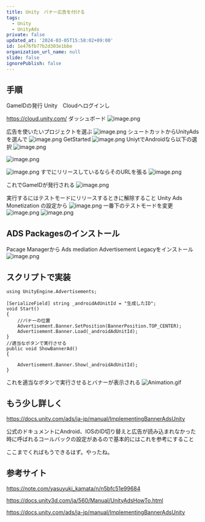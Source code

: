```yaml
---
title: Unity　バナー広告を付ける
tags:
  - Unity
  - UnityAds
private: false
updated_at: '2024-03-05T15:58:02+09:00'
id: 1e476fb77b2d303e1bbe
organization_url_name: null
slide: false
ignorePublish: false
---
```

## 手順
GameIDの発行
Unity　Cloudへログインし

https://cloud.unity.com/
ダッシュボード
![image.png](https://qiita-image-store.s3.ap-northeast-1.amazonaws.com/0/2294598/cf5ba354-0fd8-0ce8-6910-79c553a96ed5.png)

広告を使いたいプロジェクトを選ぶ
![image.png](https://qiita-image-store.s3.ap-northeast-1.amazonaws.com/0/2294598/88682c1d-801b-378d-13f2-e4cdbe89725a.png)
シュートカットからUnityAdsを選んで
![image.png](https://qiita-image-store.s3.ap-northeast-1.amazonaws.com/0/2294598/85a3ebed-fd6a-e19c-3fad-2b1547644164.png)
GetStarted
![image.png](https://qiita-image-store.s3.ap-northeast-1.amazonaws.com/0/2294598/03b21856-92bb-3cf7-78ee-541720cb4420.png)
UniytでAndroidなら以下の選択
![image.png](https://qiita-image-store.s3.ap-northeast-1.amazonaws.com/0/2294598/847ef274-e565-50fc-b30e-10a6e600bcbc.png)

![image.png](https://qiita-image-store.s3.ap-northeast-1.amazonaws.com/0/2294598/cd71ace3-965a-8ccb-cb52-df8ed81618af.png)

![image.png](https://qiita-image-store.s3.ap-northeast-1.amazonaws.com/0/2294598/8221ab16-316d-c5c0-5b1e-780e42080d5c.png)
すでにリリースしているならそのURLを張る
![image.png](https://qiita-image-store.s3.ap-northeast-1.amazonaws.com/0/2294598/4f2d7604-b2b4-4f9d-4de1-fcf0a961b476.png)

これでGameIDが発行される
![image.png](https://qiita-image-store.s3.ap-northeast-1.amazonaws.com/0/2294598/6504f823-484c-6a81-f8f1-f89e6e44ce6c.png)

実行するにはテストモードにリリースするときに解除すること
Unity Ads Monetization の設定から
![image.png](https://qiita-image-store.s3.ap-northeast-1.amazonaws.com/0/2294598/f4eab249-37d3-90a7-f00a-8913d79981b0.png)
一番下のテストモードを変更
![image.png](https://qiita-image-store.s3.ap-northeast-1.amazonaws.com/0/2294598/796aaa51-8fce-022b-56f7-c30803309af3.png)
![image.png](https://qiita-image-store.s3.ap-northeast-1.amazonaws.com/0/2294598/3b6071af-ac05-d546-1222-e241ad44b762.png)



## ADS Packagesのインストール
Pacage Managerから
Ads mediation
Advertisement Legacyをインストール
![image.png](https://qiita-image-store.s3.ap-northeast-1.amazonaws.com/0/2294598/9fb83fc7-0fd0-85f6-4d6c-b0a84e53f6ae.png)


## スクリプトで実装

```
using UnityEngine.Advertisements;
```
```
[SerializeField] string _androidAdUnitId = "生成したID";
void Start()
{
    //バナーの位置
    Advertisement.Banner.SetPosition(BannerPosition.TOP_CENTER);
    Advertisement.Banner.Load(_androidAdUnitId);
}
//適当なボタンで実行させる
public void ShowBannerAd()
{

    Advertisement.Banner.Show(_androidAdUnitId);
}
```
これを適当なボタンで実行させるとバナーが表示される
![Animation.gif](https://qiita-image-store.s3.ap-northeast-1.amazonaws.com/0/2294598/c5311c5d-9e49-c9e9-aba2-ab5166e34e39.gif)
## もう少し詳しく
https://docs.unity.com/ads/ja-jp/manual/ImplementingBannerAdsUnity

公式のドキュメントにAndroid、IOSのID切り替えと広告が読み込まれなかった時に呼ばれるコールバックの設定があるので基本的にはこれを参考にすること

ここまでくればもうできるはず。やったね。
## 参考サイト

https://note.com/yasuyuki_kamata/n/n5bfc51e99684

https://docs.unity3d.com/ja/560/Manual/UnityAdsHowTo.html

https://docs.unity.com/ads/ja-jp/manual/ImplementingBannerAdsUnity



